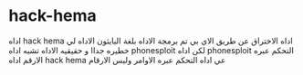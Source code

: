 # hack-hema
اداه hack hema اداه الاختراق عن طريق الاي بي تم برمجة الاداه بلغة البايثون
الاداه لي خطيره جداا و حقيقيه
الاداه تشبه اداه phonesploit لكن اداه phonesploit التحكم عبره الارقم
اداه hack hema عي اداه التحكم عبره الاوامر وليس الارقام
